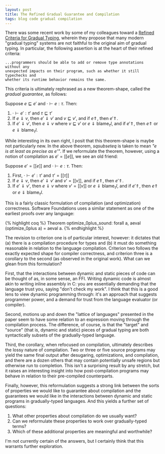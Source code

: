 ```yaml
---
layout: post
title: The Refined Gradual Guarantee and Compilation
tags: blog code gradual compilation
---
```

There was some recent work by some of my colleagues toward a 
[Refined Criteria for Gradual Typing](https://dl.dropboxusercontent.com/u/10275252/gradual-guarantee.pdf),
wherein they propose that many modern "gradual typing" systems are not
faithful to the original aim of gradual typing. In particular, the following
assertion is at the heart of their refined criteria:

    ...programmers should be able to add or remove type annotations without any
    unexpected impacts on their program, such as whether it still typechecks and
    whether its runtime behavior remains the same.

This criteria is ultimately rephrased as a new theorem-shape, called the
*gradual guarantee*, as follows:

Suppose $e \sqsubseteq e'$ and $\cdotp \vdash e : \tau$. Then:

1. $\cdotp \vdash e' : \tau'$ and $\tau \sqsubseteq \tau'$
2. If $e \Downarrow v$, then $e' \Downarrow v'$ and $v \sqsubseteq v'$, and
   if $e \Uparrow$, then $e' \Uparrow$.
3. If $e' \Downarrow v'$, then $e \Downarrow v$ where $v \sqsubseteq v'$ or 
   <span>$e \Downarrow \mathsf{blame}_\tau l$</span>, and
   if $e' \Uparrow$, then $e \Uparrow$ or 
   <span>$e \Downarrow \mathsf{blame}_\tau l$</span>.

While interesting in its own right, I posit that this theorem-shape is maybe not
particularly new. In the above theorem, $sqsubseteq$ is taken to mean *"e is at
least as precise as e'"*. If we reformulate the theorem, however, using a notion
of compilation as $e' = [[e]]$, we see an old friend:

Suppose $e' = [[e]]$ and $\cdotp \vdash e : \tau$. Then:

1. First, $\cdotp \vdash e': \tau'$ and $\tau' = [[\tau]]$
2. If $e \Downarrow v$, then $e' \Downarrow v'$ and $v' = [[v]]$, and
   if $e \Uparrow$, then $e' \Uparrow$.
3. If $e' \Downarrow v'$, then $e \Downarrow v$ where $v' = [[v]]$ or 
   <span>$e \Downarrow \mathsf{blame}_\tau l$</span>, and
   if $e' \Uparrow$, then $e \Uparrow$ or 
   <span>$e \Downarrow \mathsf{blame}_\tau l$</span>.

This is a fairly classic formulation of compilation (and optimization)
correctness. Software Foundations uses a similar statement as one of the
earliest proofs over any language:

{% highlight coq %}
Theorem optimize_0plus_sound: forall a,
  aeval (optimize_0plus a) = aeval a.
{% endhighlight %}

The revision to criterion one is of particular interest, however: it dictates
that (a) there is a compilation procedure for types and (b) it must do something
reasonable in relation to the language compilation. Criterion two follows the
exactly expected shape for compiler correctness, and criterion three is a
corollary to the second (as observed in the original work). What can we glean
from this formulation?

First, that the interactions between dynamic and static pieces of code can
be thought of as, in some sense, an FFI. Writing dynamic code is almost akin
to writing inline assembly in C: you are essentially demanding that the
language trust you, saying "don't check my work". I think that this is a 
good lens to view dynamic programming through: it's an approach that suggests
programmer power, and a demand for trust from the language evaluator (or
compiler).

Second, motions up and down the "lattice of languages" presented in the paper
seem to have some relation to an expression moving through the compilation process.
The difference, of course, is that the "target" and "source" (that is, dynamic
and static) pieces of gradual typing are both syntactically subsets of the
gradually-typed language.

Third, the corollary, when refocused on compilation, ultimately describes the
lossy nature of compilation. Two or three or five source programs may yield the
same final output after desugaring, optimizations, and compilation, and there
are a dozen others that may contain potentially unsafe regions but otherwise run
to completion. This isn't a surprising result by any stretch, but it raises an
interesting insight into how post-compilation programs may behave in relation
to their pre-compiled counterparts.

Finally, however, this reformulation suggests a strong link between the sorts
of properties we would like to guarantee about compilation and the guarantees
we would like in the interactions between dynamic and static programs in
gradually-typed languages. And this yields a further set of questions:

1. What other properties about compilation do we usually want? 
2. Can we reformulate these properties to work over gradually-typed terms? 
3. Which of these additional properties are meaningful and worthwhile?

I'm not currently certain of the answers, but I certainly think that this
warrants further exploration.
